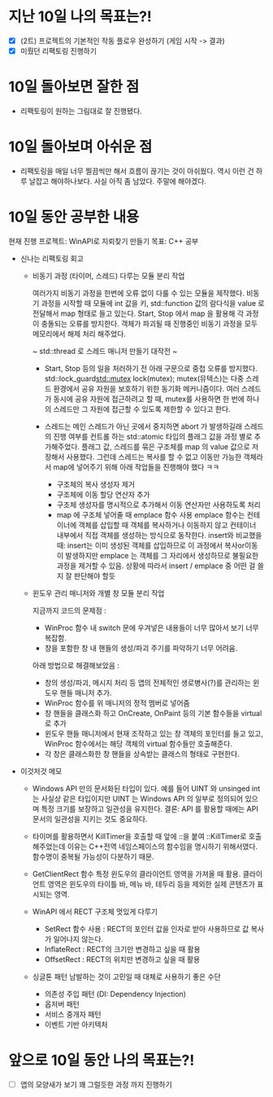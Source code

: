 # 지난 10일 나의 목표는?!
- [X] (2트) 프로젝트의 기본적인 작동 플로우 완성하기 (게임 시작 -> 결과)
- [X] 미뤘던 리팩토링 진행하기

# 10일 돌아보면 잘한 점
- 리팩토링이 원하는 그림대로 잘 진행됐다.

# 10일 돌아보며 아쉬운 점
- 리팩토링을 매일 너무 찔끔씩만 해서 흐름이 끊기는 것이 아쉬웠다. 역시 이런 건 하루 날잡고 해야하나보다. 
  사실 아직 좀 남았다. 주말에 해야겠다.

# 10일 동안 공부한 내용
현재 진행 프로젝트: WinAPI로 지뢰찾기 만들기
목표: C++ 공부

- 신나는 리팩토링 회고
  - 비동기 과정 (타이머, 스레드) 다루는 모듈 분리 작업

      여러가지 비동기 과정을 한번에 오류 없이 다룰 수 있는 모듈을 제작했다.
      비동기 과정을 시작할 때 모듈에 int 값을 키, std::function 값의 람다식을 value 로 전달해서 map 형태로 들고 있는다. 
      Start, Stop 에서 map 을 활용해 각 과정이 충돌되는 오류를 방지한다. 
      객체가 파괴될 때 진행중인 비동기 과정을 모두 메모리에서 해제 처리 해주었다.

      ~ std::thread 로 스레드 매니저 만들기 대작전 ~
      - Start, Stop 등의 일을 처러하기 전 아래 구문으로 중첩 오류를 방지했다.
        std::lock_guard<std::mutex> lock(mutex);
        mutex(뮤텍스)는 다중 스레드 환경에서 공유 자원을 보호하기 위한 동기화 메커니즘이다. 여러 스레드가 동시에 공유 자원에 접근하려고 할 때, mutex를 사용하면 한 번에 하나의 스레드만 그 자원에 접근할 수 있도록 제한할 수 있다고 한다.
      
      - 스레드는 메인 스레드가 아닌 곳에서 중지하면 abort 가 발생하길래 스레드의 진행 여부를 컨트롤 하는 std::atomic<bool> 타입의 플래그 값을 과정 별로 추가해주었다. 
        플래그 값, 스레드를 묶은 구조체를 map 의 value 값으로 저장해서 사용했다.
        그런데 스레드는 복사를 할 수 없고 이동만 가능한 객체라서 map에 넣어주기 위해 아래 작업들을 진행해야 했다 ㅋㅋ
          - 구조체의 복사 생성자 제거
          - 구조체에 이동 할당 연산자 추가
          - 구조체 생성자를 명시적으로 추가해서 이동 연산자만 사용하도록 처리
          - map 에 구조체 넣어줄 때 emplace 함수 사용
              emplace 함수는 컨테이너에 객체를 삽입할 때 객체를 복사하거나 이동하지 않고 컨테이너 내부에서 직접 객체를 생성하는 방식으로 동작한다.
              insert와 비교했을 때: insert는 이미 생성된 객체를 삽입하므로 이 과정에서 복사or이동 이 발생하지만 emplace 는 객체를 그 자리에서 생성하므로 불필요한 과정을 제거할 수 있음.
              상황에 따라서 insert / emplace 중 어떤 걸 쓸지 잘 판단해야 할듯 

  - 윈도우 관리 매니저와 개별 창 모듈 분리 작업
      
      지금까지 코드의 문제점 :
      - WinProc 함수 내 switch 문에 우겨넣은 내용들이 너무 많아서 보기 너무 복잡함.
      - 창을 포함한 창 내 핸들의 생성/파괴 주기를 파악하기 너무 어려움.

      아래 방법으로 해결해보았음 :
      - 창의 생성/파괴, 메시지 처리 등 앱의 전체적인 생로병사(?)를 관리하는 윈도우 핸들 매니저 추가. 
      - WinProc 함수를 위 매니저의 정적 멤버로 넣어줌
      - 창 핸들을 클래스화 하고 OnCreate, OnPaint 등의 기본 함수들을 virtual 로 추가
      - 윈도우 핸들 매니저에서 현재 조작하고 있는 창 객체의 포인터를 들고 있고, WinProc 함수에서는 해당 객체의 virtual 함수들만 호출해준다.
      - 각 창은 클래스화한 창 핸들을 상속받는 클래스의 형태로 구현한다.
    

- 이것저것 메모

  - Windows API 만의 문서화된 타입이 있다. 예를 들어 UINT 와 unsinged int 는 사실상 같은 타입이지만 UINT 는 Windows API 의 일부로 정의되어 있으며 특정 크기를 보장하고 일관성을 유지한다.
      결론: API 를 활용할 때에는 API 문서의 일관성을 지키는 것도 중요하다.

  - 타이머를 활용하면서 KillTimer을 호출할 때 앞에 ::을 붙여 ::KillTimer로 호출해주었는데 이유는 C++전역 네임스페이스의 함수임을 명시하기 위해서였다. 함수명이 중복될 가능성이 다분하기 때문.

  - GetClientRect 함수
      특정 윈도우의 클라이언트 영역을 가져올 때 활용. 클라이언트 영역은 윈도우의 타이틀 바, 메뉴 바, 테두리 등을 제외한 실제 콘텐츠가 표시되는 영역.

  - WinAPI 에서 RECT 구조체 멋있게 다루기
    - SetRect 함수 사용 : RECT의 포인터 값을 인자로 받아 사용하므로 값 복사가 일어나지 않는다.
    - InflateRect : RECT의 크기만 변경하고 싶을 때 활용
    - OffsetRect : RECT의 위치만 변경하고 싶을 때 활용

  - 싱글톤 패턴 남발하는 것이 고민일 때 대체로 사용하기 좋은 수단
    - 의존성 주입 패턴 (DI: Dependency Injection)
    - 옵저버 패턴
    - 서비스 중개자 패턴
    - 이벤트 기반 아키텍처
      
  
# 앞으로 10일 동안 나의 목표는?!
- [ ] 앱의 모양새가 보기 꽤 그럴듯한 과정 까지 진행하기